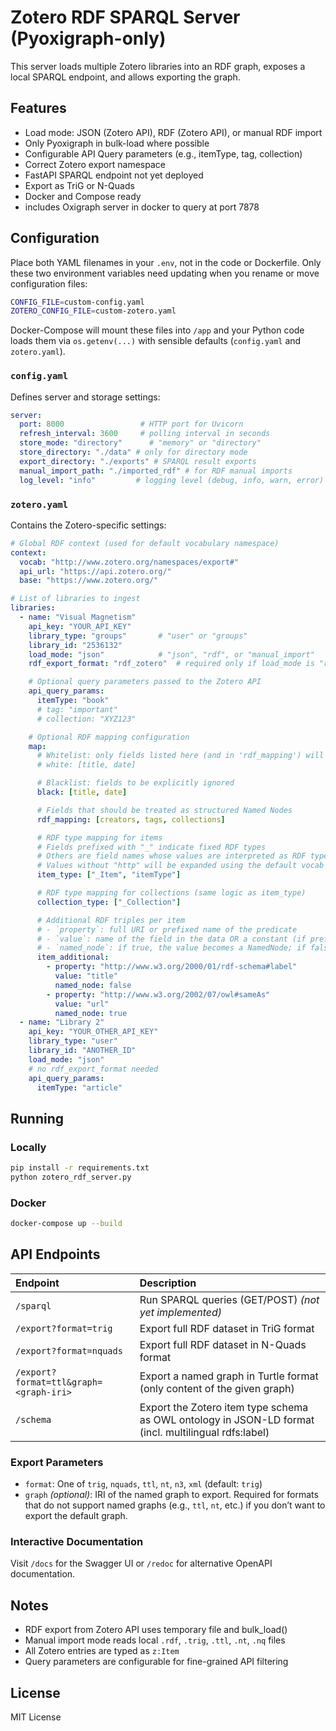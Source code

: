 # Zotero RDF SPARQL Server (Pyoxigraph-only)

This server loads multiple Zotero libraries into an RDF graph,
exposes a local SPARQL endpoint, and allows exporting the graph.

## Features
- Load mode: JSON (Zotero API), RDF (Zotero API), or manual RDF import
- Only Pyoxigraph in bulk-load where possible
- Configurable API Query parameters (e.g., itemType, tag, collection)
- Correct Zotero export namespace
- FastAPI SPARQL endpoint not yet deployed
- Export as TriG or N-Quads
- Docker and Compose ready
- includes Oxigraph server in docker to query at port 7878

## Configuration

Place both YAML filenames in your `.env`, not in the code or Dockerfile. Only these two environment variables need updating when you rename or move configuration files:

```bash
CONFIG_FILE=custom-config.yaml
ZOTERO_CONFIG_FILE=custom-zotero.yaml
```

Docker-Compose will mount these files into `/app` and your Python code loads them via `os.getenv(...)` with sensible defaults (`config.yaml` and `zotero.yaml`).

### `config.yaml`

Defines server and storage settings:

```yaml
server:
  port: 8000                 # HTTP port for Uvicorn
  refresh_interval: 3600     # polling interval in seconds
  store_mode: "directory"      # "memory" or "directory"
  store_directory: "./data" # only for directory mode
  export_directory: "./exports" # SPARQL result exports
  manual_import_path: "./imported_rdf" # for RDF manual imports
  log_level: "info"         # logging level (debug, info, warn, error)
```

### `zotero.yaml`

Contains the Zotero-specific settings:

```yaml
# Global RDF context (used for default vocabulary namespace)
context:
  vocab: "http://www.zotero.org/namespaces/export#"
  api_url: "https://api.zotero.org/"
  base: "https://www.zotero.org/"

# List of libraries to ingest
libraries:
  - name: "Visual Magnetism"
    api_key: "YOUR_API_KEY"
    library_type: "groups"       # "user" or "groups"
    library_id: "2536132"
    load_mode: "json"            # "json", "rdf", or "manual_import"
    rdf_export_format: "rdf_zotero"  # required only if load_mode is "rdf"

    # Optional query parameters passed to the Zotero API
    api_query_params:
      itemType: "book"
      # tag: "important"
      # collection: "XYZ123"

    # Optional RDF mapping configuration
    map:
      # Whitelist: only fields listed here (and in 'rdf_mapping') will be processed
      # white: [title, date]

      # Blacklist: fields to be explicitly ignored
      black: [title, date]

      # Fields that should be treated as structured Named Nodes
      rdf_mapping: [creators, tags, collections]

      # RDF type mapping for items
      # Fields prefixed with "_" indicate fixed RDF types
      # Others are field names whose values are interpreted as RDF types
      # Values without "http" will be expanded using the default vocab
      item_type: ["_Item", "itemType"]

      # RDF type mapping for collections (same logic as item_type)
      collection_type: ["_Collection"]

      # Additional RDF triples per item
      # - `property`: full URI or prefixed name of the predicate
      # - `value`: name of the field in the data OR a constant (if prefixed with `_`)
      # - `named_node`: if true, the value becomes a NamedNode; if false, a Literal
      item_additional:
        - property: "http://www.w3.org/2000/01/rdf-schema#label"
          value: "title"
          named_node: false
        - property: "http://www.w3.org/2002/07/owl#sameAs"
          value: "url"
          named_node: true
  - name: "Library 2"
    api_key: "YOUR_OTHER_API_KEY"
    library_type: "user"
    library_id: "ANOTHER_ID"
    load_mode: "json"
    # no rdf_export_format needed
    api_query_params:
      itemType: "article"

```

## Running

### Locally
```bash
pip install -r requirements.txt
python zotero_rdf_server.py
```

### Docker
```bash
docker-compose up --build
```

## API Endpoints

| Endpoint | Description |
|:---------|:-------------|
| `/sparql` | Run SPARQL queries (GET/POST) *(not yet implemented)* |
| `/export?format=trig` | Export full RDF dataset in TriG format |
| `/export?format=nquads` | Export full RDF dataset in N-Quads format |
| `/export?format=ttl&graph=<graph-iri>` | Export a named graph in Turtle format (only content of the given graph) |
| `/schema` | Export the Zotero item type schema as OWL ontology in JSON-LD format (incl. multilingual rdfs:label) |

### Export Parameters

- `format`: One of `trig`, `nquads`, `ttl`, `nt`, `n3`, `xml` (default: `trig`)
- `graph` *(optional)*: IRI of the named graph to export. Required for formats that do not support named graphs (e.g., `ttl`, `nt`, etc.) if you don’t want to export the default graph.

### Interactive Documentation

Visit `/docs` for the Swagger UI or `/redoc` for alternative OpenAPI documentation.

## Notes
- RDF export from Zotero API uses temporary file and bulk_load()
- Manual import mode reads local `.rdf`, `.trig`, `.ttl`, `.nt`, `.nq` files
- All Zotero entries are typed as `z:Item`
- Query parameters are configurable for fine-grained API filtering

## License

MIT License